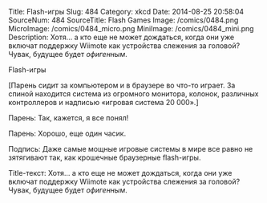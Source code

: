 Title: Flash-игры 
Slug: 484 
Category: xkcd 
Date: 2014-08-25 20:58:04 
SourceNum: 484 
SourceTitle: Flash Games 
Image: /comics/0484.png 
MicroImage: /comics/0484_micro.png 
MiniImage: /comics/0484_mini.png 
Description: Хотя… а кто еще не может дождаться, когда они уже включат поддержку Wiimote как устройства слежения за головой? Чувак, будущее будет *офигенным*. 

Flash-игры

[Парень сидит за компьютером и в браузере во что-то играет. За спиной находится система из огромного монитора, колонок, различных контроллеров и надписью «игровая система 20 000».]

Парень: Так, кажется, я все понял!

Парень: Хорошо, еще один часик.

Подпись: Даже самые мощные игровые системы в мире все равно не зятягивают так, как крошечные браузерные flash-игры.

Title-текст: Хотя… а кто еще не может дождаться, когда они уже включат поддержку Wiimote как устройства слежения за головой? Чувак, будущее будет *офигенным*.